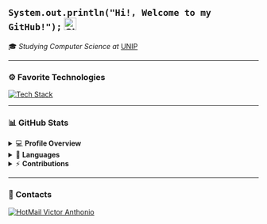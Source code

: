 <h2 align="left">
  <code>System.out.println("Hi!, Welcome to my GitHub!");</code>
  <img src="https://raw.githubusercontent.com/Tarikul-Islam-Anik/Animated-Fluent-Emojis/master/Emojis/Smilies/Slightly%20Smiling%20Face.png" alt="Slightly Smiling Face" width="25" height="25">
</h2>

🎓 *Studying Computer Science at* [UNIP](https://inscricoes.unip.br/inscricao?gad_source=1&gclid=Cj0KCQjwhYS_BhD2ARIsAJTMMQbfEH2XZeB9AsRGeeM6bGZZBtJ9FstCkCiRidZNY7_nwlYrnLwKW7saAhBAEALw_wcB&gclsrc=aw.ds)

---

### ⚙ Favorite Technologies

<p align="left">
  <a href="https://skillicons.dev">
    <img src="https://skillicons.dev/icons?i=python" alt="Tech Stack">
  </a>
</p>

---

### 📊 GitHub Stats

<details>
  <summary>💻 <b>Profile Overview</b></summary>
  <img src="https://github-readme-stats.vercel.app/api?username=VictorSoares-dev-DEV&theme=dark&show_icons=true&hide=stars&count_private=true" alt="GitHub Stats">
</details>

<details>
  <summary>💖 <b>Languages</b></summary>
  <img src="https://github-readme-stats.vercel.app/api/top-langs/?username=VictorSoares-dev&layout=compact&theme=dark&langs_count=8&hide=html,css" alt="Most Used Languages">
</details>

<details>
  <summary>⚡ <b>Contributions</b></summary>
  <img src="https://github-readme-activity-graph.vercel.app/graph?username=VictorSoares-dev&theme=github-dark&hide_border=true" alt="Contribution Graph">
</details>

---

### 📱 Contacts

<a href="vicanthoniosoares@hotmail.com">
    <img src="https://img.shields.io/badge/Hotmail-FFD700?style=for-the-badge&logo=microsoft-outlook&logoColor=white" alt="HotMail Victor Anthonio">
</a>

